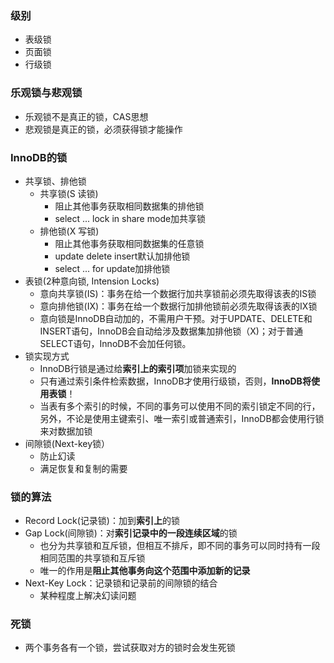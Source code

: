### 级别
- 表级锁
- 页面锁
- 行级锁

### 乐观锁与悲观锁
- 乐观锁不是真正的锁，CAS思想
- 悲观锁是真正的锁，必须获得锁才能操作

### InnoDB的锁
- 共享锁、排他锁
  - 共享锁(S 读锁)
    - 阻止其他事务获取相同数据集的排他锁
    - select ... lock in share mode加共享锁
  - 排他锁(X 写锁)
    - 阻止其他事务获取相同数据集的任意锁
    - update delete insert默认加排他锁
    - select ... for update加排他锁
- 表锁(2种意向锁, Intension Locks)
  - 意向共享锁(IS)：事务在给一个数据行加共享锁前必须先取得该表的IS锁
  - 意向排他锁(IX)：事务在给一个数据行加排他锁前必须先取得该表的IX锁
  - 意向锁是InnoDB自动加的，不需用户干预。对于UPDATE、DELETE和INSERT语句，InnoDB会自动给涉及数据集加排他锁（X)；对于普通SELECT语句，InnoDB不会加任何锁。
- 锁实现方式
  - InnoDB行锁是通过给**索引上的索引项**加锁来实现的
  - 只有通过索引条件检索数据，InnoDB才使用行级锁，否则，**InnoDB将使用表锁**！ 
  - 当表有多个索引的时候，不同的事务可以使用不同的索引锁定不同的行，另外，不论是使用主键索引、唯一索引或普通索引，InnoDB都会使用行锁来对数据加锁
- 间隙锁(Next\-key锁）
  - 防止幻读
  - 满足恢复和复制的需要
  
### 锁的算法
- Record Lock(记录锁)：加到**索引上**的锁
- Gap Lock(间隙锁)：对**索引记录中的一段连续区域**的锁
  - 也分为共享锁和互斥锁，但相互不排斥，即不同的事务可以同时持有一段相同范围的共享锁和互斥锁
  - 唯一的作用是**阻止其他事务向这个范围中添加新的记录**
- Next-Key Lock：记录锁和记录前的间隙锁的结合
  - 某种程度上解决幻读问题
  
### 死锁
- 两个事务各有一个锁，尝试获取对方的锁时会发生死锁
